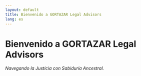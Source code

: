 ```yaml
---
layout: default
title: Bienvenido a GORTAZAR Legal Advisors
lang: es
---
```


# Bienvenido a GORTAZAR Legal Advisors

_Navegando la Justicia con Sabiduría Ancestral._